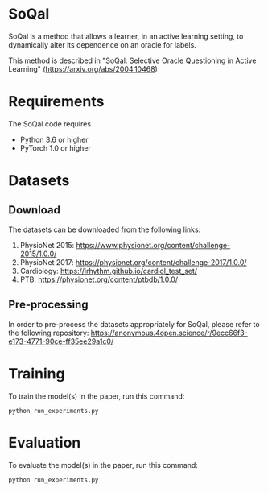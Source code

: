 # SoQal

SoQal is a method that allows a learner, in an active learning setting, to dynamically alter its dependence on an oracle for labels. 

This method is described in "SoQal: Selective Oracle Questioning in Active Learning" (https://arxiv.org/abs/2004.10468)

# Requirements

The SoQal code requires

* Python 3.6 or higher
* PyTorch 1.0 or higher

# Datasets

## Download

The datasets can be downloaded from the following links:

1) PhysioNet 2015: https://www.physionet.org/content/challenge-2015/1.0.0/
2) PhysioNet 2017: https://physionet.org/content/challenge-2017/1.0.0/
3) Cardiology: https://irhythm.github.io/cardiol_test_set/
4) PTB: https://physionet.org/content/ptbdb/1.0.0/

## Pre-processing

In order to pre-process the datasets appropriately for SoQal, please refer to the following repository: https://anonymous.4open.science/r/9ecc66f3-e173-4771-90ce-ff35ee29a1c0/

# Training

To train the model(s) in the paper, run this command:

```
python run_experiments.py
```

# Evaluation

To evaluate the model(s) in the paper, run this command:

```
python run_experiments.py
```



